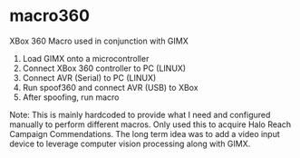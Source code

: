 macro360
========

XBox 360 Macro used in conjunction with GIMX

1) Load GIMX onto a microcontroller
2) Connect XBox 360 controller to PC (LINUX)
3) Connect AVR (Serial) to PC (LINUX)
4) Run spoof360 and connect AVR (USB) to XBox
5) After spoofing, run macro

Note: This is mainly hardcoded to provide what I need and configured manually to perform different macros.  Only used this to acquire Halo Reach Campaign Commendations.  The long term idea was to add a video input device to leverage computer vision processing along with GIMX.
